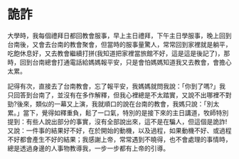 # 詭詐

大學時，我每個禮拜日都回教會服事，早上主日禮拜，下午主日學服事，晚上回到台南後，又會去台南的教會聚會，但當時的服事量驚人，常常回到家裡就是躺平，吃飽休息好，又去教會繼續打拼(我知道把家裡當旅館不好，這是這是後記了)，那時，回到台南總會打通電話給媽媽報平安，只是會怕媽媽知道我又去教會，會擔心太累。

記得有次，直接去了台南教會，忘了報平安，我媽媽就問我說：「你到了嗎?」我只回答到台南了，並沒有在多作解釋，但我心裡總是不太踏實，又說不出哪裡不對勁?後來，類似的一幕又上演，我就順口的說在台南的教會，我媽只說：「別太累。」當下，覺得如釋重負，鬆了一口氣，特別的是接下來的主日講道，牧師特別提到：有些人說出部分的事實，沒有全部說出來，這不是在騙人，但這個是詭詐!又說：一件事的結果好不好，在於開始的動機，以及過程，如果動機不好、或過程不好都會產生不好的結果；我感謝上帝，常常遇到不曉得，也不會處理的事情時，總是透過身邊的人事物教導我，一步一步都有上帝的引導。